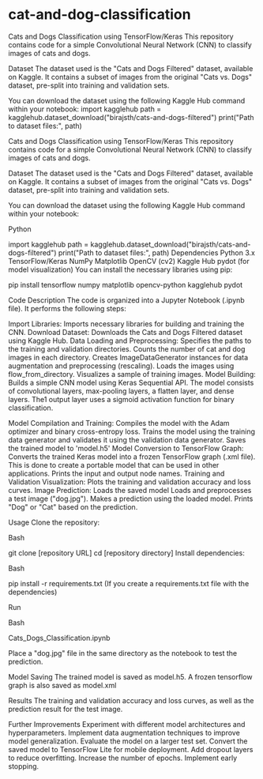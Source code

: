 # cat-and-dog-classification
Cats and Dogs Classification using TensorFlow/Keras
This repository contains code for a simple Convolutional Neural Network (CNN) to classify images of cats and dogs.

Dataset
The dataset used is the "Cats and Dogs Filtered" dataset, available on Kaggle. It contains a subset of images from the original "Cats vs. Dogs" dataset, pre-split into training and validation sets.

You can download the dataset using the following Kaggle Hub command within your notebook:
import kagglehub
path = kagglehub.dataset_download("birajsth/cats-and-dogs-filtered")
print("Path to dataset files:", path)

Cats and Dogs Classification using TensorFlow/Keras
This repository contains code for a simple Convolutional Neural Network (CNN) to classify images of cats and dogs.

Dataset
The dataset used is the "Cats and Dogs Filtered" dataset, available on Kaggle. It contains a subset of images from the original "Cats vs. Dogs" dataset, pre-split into training and validation sets.

You can download the dataset using the following Kaggle Hub command within your notebook:

Python

import kagglehub
path = kagglehub.dataset_download("birajsth/cats-and-dogs-filtered")
print("Path to dataset files:", path)
Dependencies
Python 3.x
TensorFlow/Keras
NumPy
Matplotlib
OpenCV (cv2)
Kaggle Hub
pydot (for model visualization)
You can install the necessary libraries using pip:

pip install tensorflow numpy matplotlib opencv-python kagglehub pydot

Code Description
The code is organized into a Jupyter Notebook (.ipynb file). It performs the following steps:

Import Libraries: Imports necessary libraries for building and training the CNN.
Download Dataset: Downloads the Cats and Dogs Filtered dataset using Kaggle Hub.
Data Loading and Preprocessing:
Specifies the paths to the training and validation directories.
Counts the number of cat and dog images in each directory.
Creates ImageDataGenerator instances for data augmentation and preprocessing (rescaling).
Loads the images using flow_from_directory.
Visualizes a sample of training images.
Model Building:
Builds a simple CNN model using Keras Sequential API.
The model consists of convolutional layers, max-pooling layers, a flatten layer, and dense layers.
The1 output layer uses a sigmoid activation function for binary classification.   

Model Compilation and Training:
Compiles the model with the Adam optimizer and binary cross-entropy loss.
Trains the model using the training data generator and validates it using the validation data generator.
Saves the trained model to 'model.h5'
Model Conversion to TensorFlow Graph:
Converts the trained Keras model into a frozen TensorFlow graph (.xml file). This is done to create a portable model that can be used in other applications.
Prints the input and output node names.
Training and Validation Visualization:
Plots the training and validation accuracy and loss curves.
Image Prediction:
Loads the saved model
Loads and preprocesses a test image ("dog.jpg").
Makes a prediction using the loaded model.
Prints "Dog" or "Cat" based on the prediction.

Usage
 Clone the repository:

Bash

git clone [repository URL]
cd [repository directory]
Install dependencies:

Bash

pip install -r requirements.txt
(If you create a requirements.txt file with the dependencies)

Run 

Bash

 Cats_Dogs_Classification.ipynb


Place a "dog.jpg" file in the same directory as the notebook to test the prediction.

Model Saving
The trained model is saved as model.h5. A frozen tensorflow graph is also saved as model.xml

Results
The  training and validation accuracy and loss curves, as well as the prediction result for the test image.

Further Improvements
Experiment with different model architectures and hyperparameters.
Implement data augmentation techniques to improve model generalization.
Evaluate the model on a larger test set.
Convert the saved model to TensorFlow Lite for mobile deployment.
Add dropout layers to reduce overfitting.
Increase the number of epochs.
Implement early stopping.
